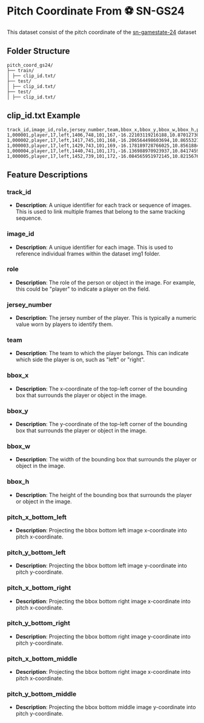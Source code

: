 # Pitch Coordinate From ⚽ SN-GS24

This dataset consist of the pitch coordinate of the [sn-gamestate-24](https://github.com/SoccerNet/sn-gamestate) dataset

## Folder Structure
```
pitch_coord_gs24/
├── train/
│ ├── clip_id.txt/
├── test/
│ ├── clip_id.txt/
├── test/
│ ├── clip_id.txt/
```

## clip_id.txt Example

```csv
track_id,image_id,role,jersey_number,team,bbox_x,bbox_y,bbox_w,bbox_h,pitch_x_bottom_left,pitch_y_bottom_left,pitch_x_bottom_right,pitch_y_bottom_right,pitch_x_bottom_middle,pitch_y_bottom_middle
1,000001,player,17,left,1406,748,101,167,-16.22103119216188,10.87012730965439,-15.529639130748913,10.266759625111394,-15.874354120475461,10.567585230814622
1,000002,player,17,left,1417,745,101,168,-16.206564498603694,10.865532791300861,-15.516164919893262,10.26271761602362,-15.860385557142575,10.563268170315675
1,000003,player,17,left,1429,743,101,169,-16.178189728766025,10.856188482637888,-15.489741948847326,10.254474846050728,-15.832990437192162,10.554477047582091
1,000004,player,17,left,1440,741,101,171,-16.136988970923937,10.841745902752724,-15.45138424233195,10.241674455473902,-15.793216757598833,10.540859208736808
1,000005,player,17,left,1452,739,101,172,-16.084565951972145,10.821567603224878,-15.402593665401316,10.223662197955681,-15.742617211228062,10.521768813619058

```

## Feature Descriptions

### track_id
- **Description**: A unique identifier for each track or sequence of images. This is used to link multiple frames that belong to the same tracking sequence.

### image_id
- **Description**: A unique identifier for each image. This is used to reference individual frames within the dataset img1 folder.

### role
- **Description**: The role of the person or object in the image. For example, this could be "player" to indicate a player on the field.

### jersey_number
- **Description**: The jersey number of the player. This is typically a numeric value worn by players to identify them.

### team
- **Description**: The team to which the player belongs. This can indicate which side the player is on, such as "left" or "right".

### bbox_x
- **Description**: The x-coordinate of the top-left corner of the bounding box that surrounds the player or object in the image.

### bbox_y
- **Description**: The y-coordinate of the top-left corner of the bounding box that surrounds the player or object in the image.

### bbox_w
- **Description**: The width of the bounding box that surrounds the player or object in the image.

### bbox_h
- **Description**: The height of the bounding box that surrounds the player or object in the image.

### pitch_x_bottom_left
- **Description**: Projecting the bbox bottom left image x-coordinate into pitch x-coordinate.

### pitch_y_bottom_left
- **Description**: Projecting the bbox bottom left image y-coordinate into pitch y-coordinate.

### pitch_x_bottom_right
- **Description**: Projecting the bbox bottom right image x-coordinate into pitch x-coordinate.

### pitch_y_bottom_right
- **Description**: Projecting the bbox bottom right image y-coordinate into pitch y-coordinate.

### pitch_x_bottom_middle
- **Description**: Projecting the bbox bottom right image x-coordinate into pitch x-coordinate.

### pitch_y_bottom_middle
- **Description**: Projecting the bbox bottom middle image y-coordinate into pitch y-coordinate.
